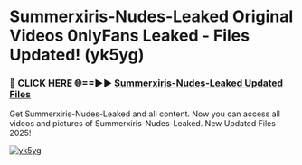 # Summerxiris-Nudes-Leaked Original Videos 0nlyFans Leaked - Files Updated! (yk5yg)

<h3>🔴 CLICK HERE 🌐==►► <a href="https://tinyurl.com/yc6ubb5a" rel="nofollow">Summerxiris-Nudes-Leaked Updated Files</a></h3>

Get Summerxiris-Nudes-Leaked and all content. Now you can access all videos and pictures of Summerxiris-Nudes-Leaked. New Updated Files 2025!

[![yk5yg](https://i.imgur.com/7eu0CRL.gif)](https://tinyurl.com/yc6ubb5a)
